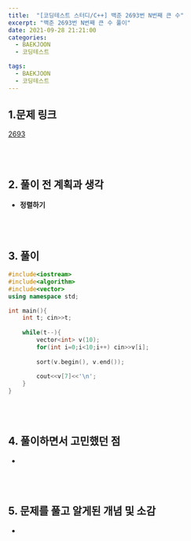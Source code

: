 ```yaml
---
title:  "[코딩테스트 스터디/C++] 백준 2693번 N번째 큰 수"
excerpt: "백준 2693번 N번째 큰 수 풀이"
date: 2021-09-28 21:21:00
categories:
  - BAEKJOON
  - 코딩테스트

tags:
  - BAEKJOON
  - 코딩테스트
---
```


## 1.문제 링크

[2693](https://www.acmicpc.net/problem/2693)

<br>
<br>

## 2. 풀이 전 계획과 생각

- **정렬하기**


<br>
<br>

## 3. 풀이

```cpp
#include<iostream>
#include<algorithm>
#include<vector>
using namespace std;

int main(){
    int t; cin>>t;
    
    while(t--){
        vector<int> v(10);
        for(int i=0;i<10;i++) cin>>v[i];
        
        sort(v.begin(), v.end());
        
        cout<<v[7]<<'\n';
    }
}
```



<br>
<br>

## 4. 풀이하면서 고민했던 점

- 


<br>
<br>

## 5. 문제를 풀고 알게된 개념 및 소감

- 

